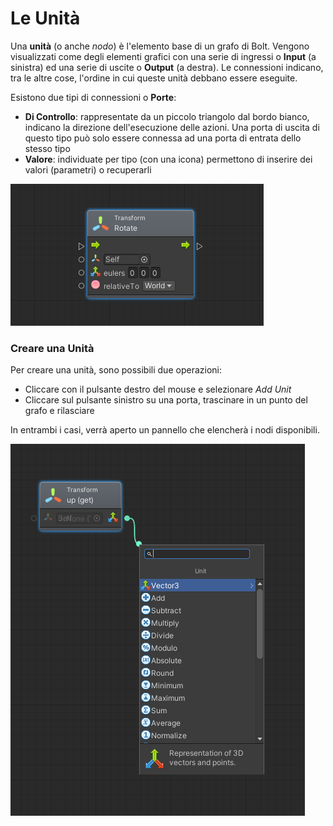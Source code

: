 # Le Unità

Una **unità** \(o anche _nodo_\) è l'elemento base di un grafo di Bolt. Vengono visualizzati come degli elementi grafici con una serie di ingressi o **Input** \(a sinistra\) ed una serie di uscite o **Output** \(a destra\). Le connessioni indicano, tra le altre cose, l'ordine in cui queste unità debbano essere eseguite.

Esistono due tipi di connessioni o **Porte**:

* **Di Controllo**: rappresentate da un piccolo triangolo dal bordo bianco, indicano la direzione dell'esecuzione delle azioni. Una porta di uscita di questo tipo può solo essere connessa ad una porta di entrata dello stesso tipo
* **Valore**: individuate per tipo \(con una icona\) permettono di inserire dei valori \(parametri\) o recuperarli

![L&apos;unit&#xE0; Rotate con una serie di elementi di ingresso ed uno di uscita](../.gitbook/assets/unit.png)

### Creare una Unità

Per creare una unità, sono possibili due operazioni:

* Cliccare con il pulsante destro del mouse e selezionare _Add Unit_
* Cliccare sul pulsante sinistro su una porta, trascinare in un punto del grafo e rilasciare

In entrambi i casi, verrà aperto un pannello che elencherà i nodi disponibili.

![Aggiungere una unit&#xE0;](../.gitbook/assets/add-unit.png)



